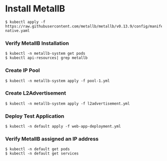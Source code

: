 # Install MetallB
```
$ kubectl apply -f https://raw.githubusercontent.com/metallb/metallb/v0.13.9/config/manifests/metallb-native.yaml
```

### Verify MetallB Installation
```
$ kubectl -n metallb-system get pods
$ kubectl api-resources| grep metallb
```

### Create IP Pool
```
$ kubectl -n metallb-system apply -f pool-1.yml
```

### Create L2Advertisement
```
$ kubectl -n metallb-system apply -f l2advertisement.yml
```

### Deploy Test Application
```
$ kubectl -n default apply -f web-app-deployment.yml
```

### Verify MetallB assigned an IP address
```
$ kubectl -n default get pods
$ kubectl -n default get services
```
